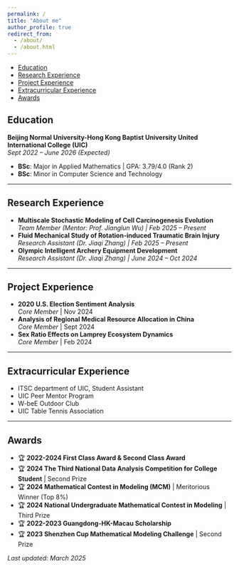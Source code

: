 ```yaml
---
permalink: /
title: "About me"
author_profile: true
redirect_from: 
  - /about/
  - /about.html
---
```


<nav>
  <ul>
    <li><a href="#education">Education</a></li>
    <li><a href="#research-experience">Research Experience</a></li>
    <li><a href="#project-experience">Project Experience</a></li>
    <li><a href="#extracurricular-experience">Extracurricular Experience</a></li>
    <li><a href="#awards">Awards</a></li>
  </ul>
</nav>

## Education
**Beijing Normal University-Hong Kong Baptist University United International College (UIC)**  
*Sept 2022 – June 2026 (Expected)*  
* **BSc**: Major in Applied Mathematics | GPA: 3.79/4.0 (Rank 2)  
* **BSc**: Minor in Computer Science and Technology  

---

## Research Experience
- **Multiscale Stochastic Modeling of Cell Carcinogenesis Evolution**  
  *Team Member (Mentor: Prof. Jianglun Wu) | Feb 2025 – Present*  
- **Fluid Mechanical Study of Rotation-induced Traumatic Brain Injury**  
  *Research Assistant (Dr. Jiaqi Zhang) | Feb 2025 – Present*  
- **Olympic Intelligent Archery Equipment Development**  
  *Research Assistant (Dr. Jiaqi Zhang) | June 2024 – Oct 2024*  

---

## Project Experience
- **2020 U.S. Election Sentiment Analysis**  
  *Core Member* | Nov 2024  
- **Analysis of Regional Medical Resource Allocation in China**  
  *Core Member* | Sept 2024  
- **Sex Ratio Effects on Lamprey Ecosystem Dynamics**  
  *Core Member* | Feb 2024  

---

## Extracurricular Experience
- ITSC department of UIC, Student Assistant
- UIC Peer Mentor Program
- W-beE Outdoor Club
- UIC Table Tennis Association

---

## Awards
- 🏆 **2022-2024 First Class Award & Second Class Award**
- 🏆 **2024 The Third National Data Analysis Competition for College Student** | Second Prize
- 🏆 **2024 Mathematical Contest in Modeling (MCM)** | Meritorious Winner (Top 8%)
- 🏆 **2024 National Undergraduate Mathematical Contest in Modeling** | Third Prize
- 🏆 **2022-2023 Guangdong-HK-Macau Scholarship**
- 🏆 **2023 Shenzhen Cup Mathematical Modeling Challenge** | Second Prize

*Last updated: March 2025*  
